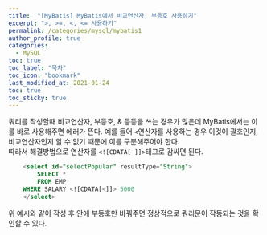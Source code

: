 ```yaml
---
title:  "[MyBatis] MyBatis에서 비교연산자, 부등호 사용하기"
excerpt: ">, >=, <, <= 사용하기"
permalink: /categories/mysql/mybatis1
author_profile: true
categories:
  - MySQL
toc: true
toc_label: "목차"
toc_icon: "bookmark"
last_modified_at: 2021-01-24
toc: true
toc_sticky: true
---
```


쿼리를 작성할때 비교연산자, 부등호, & 등등을 쓰는 경우가 많은데 MyBatis에서는 이를 바로 사용해주면 에러가 뜬다.
예를 들어 `<`연산자를 사용하는 경우 이것이 괄호인지, 비교연산자인지 알 수 없기 때문에 이를 구분해주어야 한다.   
따라서 해결방법으로 연산자를 `<![CDATA[ ]]>`태그로 감싸면 된다.  

```SQL
	<select id="selectPopular" resultType="String">
		SELECT *
		FROM EMP
    WHERE SALARY <![CDATA[<]]> 5000
	</select>
```  

위 예시와 같이 작성 후 안에 부등호만 바꿔주면 정상적으로 쿼리문이 작동되는 것을 확인할 수 있다.  
